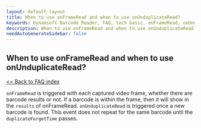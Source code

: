 ```yaml
---
layout: default-layout
title: When to use onFrameRead and when to use onUnduplicateRead?
keywords: Dynamsoft Barcode Reader, FAQ, tech basic, onFrameRead, onUnduplicateRead
description: When to use onFrameRead and when to use onUnduplicateRead?
needAutoGenerateSidebar: false
---
```


## When to use onFrameRead and when to use onUnduplicateRead?

[<< Back to FAQ index](index.md)

`onFrameRead` is triggered with each captured video frame, whether there are barcode results or not. If a barcode is within the frame, then it will show in the `results` of onFrameRead.
`onUnduplicateRead` is triggered once a new barcode is found. This event does not repeat for the same barcode until the `duplicateForgetTime` passes.
